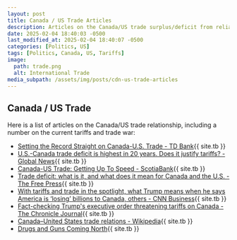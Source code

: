 ```yaml
---
layout: post
title: Canada / US Trade Articles
description: Articles on the Canada/US trade surplus/deficit from reliable sources
date: 2025-02-04 18:40:03 -0500
last_modified_at: 2025-02-04 18:40:07 -0500
categories: [Politics, US]
tags: [Politics, Canada, US, Tariffs]
image:
  path: trade.png
  alt: International Trade
media_subpath: /assets/img/posts/cdn-us-trade-articles
---
```

## Canada / US Trade

Here is a list of articles on the Canada/US trade relationship, including a number on the current tariffs and trade war:
- [Setting the Record Straight on Canada-U.S. Trade - TD Bank](https://economics.td.com/ca-canada-us-trade-balance){{ site.tb }}
- [U.S.-Canada trade deficit is highest in 20 years. Does it justify tariffs? - Global News](https://globalnews.ca/news/10979652/us-canada-trade-deficit-explained-history-trump/){{ site.tb }}
- [Canada-US Trade: Getting Up To Speed - ScotiaBank](https://www.scotiabank.com/ca/en/about/economics/economics-publications/post.other-publications.canada-and-us-economics-.canada-and-us-decks.trade-stats--january-31--2025-.html){{ site.tb }}
- [Trade deficit: what is it, and what does it mean for Canada and the U.S. - The Free Press](https://www.thefreepress.ca/national-news/trade-deficit-what-is-it-and-what-does-it-mean-for-canada-and-the-us-7719003){{ site.tb }}
- [With tariffs and trade in the spotlight, what Trump means when he says America is ‘losing’ billions to Canada, others - CNN Business](https://edition.cnn.com/2025/01/16/economy/us-trade-deficit-trump-200-billion/index.html){{ site.tb }}
- [Fact-checking Trump's executive order threatening tariffs on Canada - The Chronicle Journal](https://www.chroniclejournal.com/news/national/fact-checking-trumps-executive-order-threatening-tariffs-on-canada/article_43f884e9-f547-5941-8669-cbd77979e075.html){{ site.tb }}
- [Canada–United States trade relations - Wikipedia](https://en.wikipedia.org/wiki/Canada%E2%80%93United_States_trade_relations){{ site.tb }}
- [Drugs and Guns Coming North](https://www.cbc.ca/news/politics/trump-complaints-drugs-guns-border-1.7457605){{ site.tb }}
